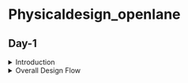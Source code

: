 # Physicaldesign_openlane
## Day-1


<details>
  <summary>Introduction</summary>
  Physical Design or PnR (Place and Route) is the core of any IC design cycle.
  From a RTL netlist to final tape-out, each phase of PnR brings it’s own challenges and surprises.
  With the introduction of open-source technology for chip creation, many RTL designs and EDA Tools were made available for free.
  The [SKY130 PDK] fills the gap in a whole Open source chip development.(https://skywater-pdk.readthedocs.io/en/latest/rules.html) from Skywater Technologies and Google.
  There were a number of EDA Tools with distinct functions throughout the design cycle.
  The design flow was not clear, and the Skywater pdk was only compatible with industrial equipment.
  These problems were addressed by [OpenLane](https://github.com/The-OpenROAD-Project/OpenLane), which offered a fully automated and tidy RTL to GDSII flow. OpenLane is not a product; rather, it is a flow made up of a number of EDA tools, automation scripts, and Skywater-pdks that have been optimized for use with open-source EDA tools.
</details>
<details>
 <summary> Overall Design Flow</summary>
 </details>

